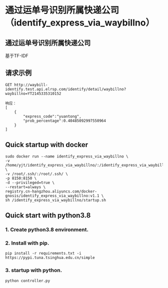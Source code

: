 # 通过运单号识别所属快递公司（identify_express_via_waybillno）

## 通过运单号识别所属快递公司
基于TF-IDF

## 请求示例
```http request
GET http://waybill-identify.test.api.elrsp.com/identify/detail/waybillno?waybillno=YT2145335310152

响应：
[
    {
        "express_code":"yuantong",
        "prob_percentage":0.40485092997550964
    }
]
```

## Quick startup with docker
```shell
sudo docker run --name identify_express_via_waybillno \
-v /home/yjt/identify_express_via_waybillno/:/identify_express_via_waybillno/  \
-v /root/.ssh/:/root/.ssh/ \
-p 8150:8150 \
-d --privileged=true \
--restart=always \
registry.cn-hangzhou.aliyuncs.com/docker-gnosis/identify_express_via_waybillno:v1.1 \
sh /identify_express_via_waybillno/startup.sh
```

## Quick start with python3.8

### 1. Create python3.8 environment.
### 2. Install with pip.
```shell
pip install -r requirements.txt -i https://pypi.tuna.tsinghua.edu.cn/simple
```
### 3. startup with python.
```shell
python controller.py
```